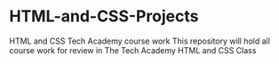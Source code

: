 # HTML-and-CSS-Projects
HTML and CSS Tech Academy course work
This repository will hold all course work for review in The Tech Academy HTML and CSS Class
